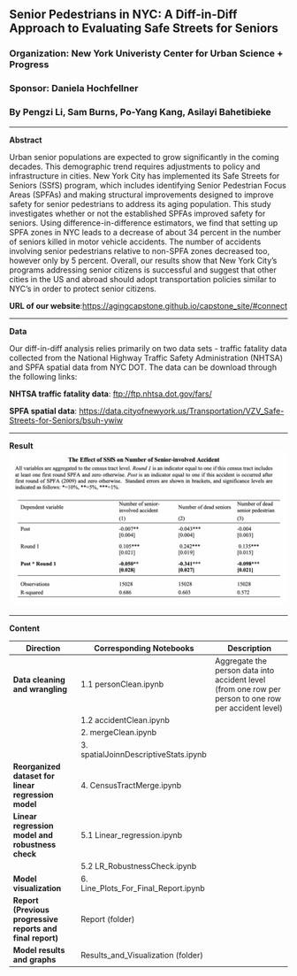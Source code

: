 ## Senior Pedestrians in NYC: A Diff-in-Diff Approach to Evaluating Safe Streets for Seniors
### Organization: New York Univeristy Center for Urban Science + Progress
### Sponsor: Daniela Hochfellner
### By Pengzi Li, Sam Burns, Po-Yang Kang, Asilayi Bahetibieke
-------------------------------------------------------------------------------------------
**Abstract**

Urban senior populations are expected to grow significantly in the coming decades. This demographic trend requires adjustments to policy and infrastructure in cities. New York City has implemented its Safe Streets for Seniors (SSfS) program, which includes identifying Senior Pedestrian Focus Areas (SPFAs) and making structural improvements designed to improve safety for senior pedestrians to address its aging population. This study investigates whether or not the established SPFAs improved safety for seniors. Using difference-in-difference estimators, we find that setting up SPFA zones in NYC leads to a decrease of about 34 percent in the number of seniors killed in motor vehicle accidents. The number of accidents involving senior pedestrians relative to non-SPFA zones decreased too, however only by 5 percent. Overall, our results show that New York City’s programs addressing senior citizens is successful  and suggest that other cities in the US and abroad should adopt transportation policies similar to NYC’s in order to protect senior citizens.

**URL of our website**:https://agingcapstone.github.io/capstone_site/#connect

----------------------------------------------------------------------------------------------
**Data**

Our diff-in-diff analysis relies primarily on two data sets - traffic fatality data collected from the National Highway Traffic Safety Administration (NHTSA) and SPFA spatial data from NYC DOT. The data can be download through the following links:

**NHTSA traffic fatality data**: ftp://ftp.nhtsa.dot.gov/fars/ 


**SPFA spatial data**: https://data.cityofnewyork.us/Transportation/VZV_Safe-Streets-for-Seniors/bsuh-ywiw

-----------------------------------------------------------------------------------------------
**Result**
![Alt_text](Results_and_Visualization/Main_Result.png)

-----------------------------------------------------------------------------------------------
**Content**

|Direction                                                 |Corresponding Notebooks               |Description        
|----------------------------------------------------------|--------------------------------------|---------------------------
|**Data cleaning and wrangling**                           |1.1 personClean.ipynb                 |Aggregate the person data into accident level (from one row per person to one row per accident level)
|                                                          |1.2 accidentClean.ipynb               |
|                                                          |2. mergeClean.ipynb                   |
|                                                          |3. spatialJoinnDescriptiveStats.ipynb |
|**Reorganized dataset for linear regression model**       |4. CensusTractMerge.ipynb             |
|**Linear regression model and robustness check**          |5.1 Linear_regression.ipynb           |
|                                                          |5.2 LR_RobustnessCheck.ipynb          |
|**Model visualization**                                   |6. Line_Plots_For_Final_Report.ipynb  |
|**Report (Previous progressive reports and final report)**|Report (folder)                       |
|**Model results and graphs**                              |Results_and_Visualization (folder)    |
